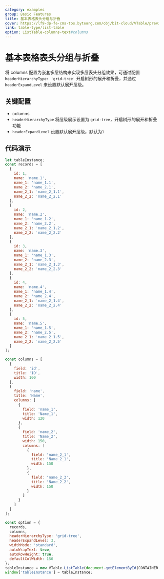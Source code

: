 ```yaml
---
category: examples
group: Basic Features
title: 基本表格表头分组与折叠
cover: https://lf9-dp-fe-cms-tos.byteorg.com/obj/bit-cloud/VTable/preview/list-table-header-group.png
link: table-type/list-table
option: ListTable-columns-text#columns
---
```


# 基本表格表头分组与折叠

将 columns 配置为嵌套多层结构来实现多层表头分组效果，可通过配置 `headerHierarchyType: 'grid-tree'` 开启树形的展开和折叠，并通过 `headerExpandLevel` 来设置默认展开层级。

## 关键配置

- columns
- `headerHierarchyType` 将层级展示设置为 `grid-tree`，开启树形的展开和折叠功能
- `headerExpandLevel` 设置默认展开层级，默认为`1`

## 代码演示

```javascript livedemo template=vtable
let tableInstance;
const records = [
  {
    id: 1,
    name: 'name.1',
    name_1: 'name_1.1',
    name_2: 'name_2.1',
    name_2_1: 'name_2_1.1',
    name_2_2: 'name_2_2.1'
  },
  {
    id: 2,
    name: 'name.2',
    name_1: 'name_1.2',
    name_2: 'name_2.2',
    name_2_1: 'name_2_1.2',
    name_2_2: 'name_2_2.2'
  },
  {
    id: 3,
    name: 'name.3',
    name_1: 'name_1.3',
    name_2: 'name_2.3',
    name_2_1: 'name_2_1.3',
    name_2_2: 'name_2_2.3'
  },
  {
    id: 4,
    name: 'name.4',
    name_1: 'name_1.4',
    name_2: 'name_2.4',
    name_2_1: 'name_2_1.4',
    name_2_2: 'name_2_2.4'
  },
  {
    id: 5,
    name: 'name.5',
    name_1: 'name_1.5',
    name_2: 'name_2.5',
    name_2_1: 'name_2_1.5',
    name_2_2: 'name_2_2.5'
  }
];

const columns = [
  {
    field: 'id',
    title: 'ID',
    width: 100
  },
  {
    field: 'name',
    title: 'Name',
    columns: [
      {
        field: 'name_1',
        title: 'Name_1',
        width: 120
      },
      {
        field: 'name_2',
        title: 'Name_2',
        width: 150,
        columns: [
          {
            field: 'name_2_1',
            title: 'Name_2_1',
            width: 150
          },
          {
            field: 'name_2_2',
            title: 'Name_2_2',
            width: 150
          }
        ]
      }
    ]
  }
];

const option = {
  records,
  columns,
  headerHierarchyType: 'grid-tree',
  headerExpandLevel: 3,
  widthMode: 'standard',
  autoWrapText: true,
  autoRowHeight: true,
  defaultColWidth: 150
};
tableInstance = new VTable.ListTable(document.getElementById(CONTAINER_ID), option);
window['tableInstance'] = tableInstance;
```
